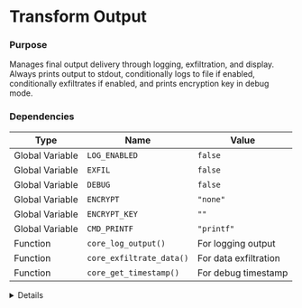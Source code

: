 # Transform Output

### Purpose
Manages final output delivery through logging, exfiltration, and display. Always prints output to stdout, conditionally logs to file if enabled, conditionally exfiltrates if enabled, and prints encryption key in debug mode.

### Dependencies
| Type | Name | Value |
|------|------|-------|
| Global Variable | `LOG_ENABLED` | `false` |
| Global Variable | `EXFIL` | `false` |
| Global Variable | `DEBUG` | `false` |
| Global Variable | `ENCRYPT` | `"none"` |
| Global Variable | `ENCRYPT_KEY` | `""` |
| Global Variable | `CMD_PRINTF` | `"printf"` |
| Function | `core_log_output()` | For logging output |
| Function | `core_exfiltrate_data()` | For data exfiltration |
| Function | `core_get_timestamp()` | For debug timestamp |

<details>

```shell
core_transform_output() {
local output="$1"
    
    # Log the output if logging is enabled
    if [ "$LOG_ENABLED" = true ]; then
        core_log_output "$output" "output" false
    fi
    
    # Exfiltrate the output if exfiltration is enabled
    if [ "$EXFIL" = true ]; then
        core_exfiltrate_data "$output"
    fi
    
    # Always print data to ensure it's visible
    # Important to display encrypted/encoded data even when logging
    $CMD_PRINTF "%s
" "$output"
    
    # When encrypting, also print the key in debug mode
    if [ "$DEBUG" = true ] && [ "$ENCRYPT" != "none" ]; then
        $CMD_PRINTF "[DEBUG] [%s] Encryption key: %s
" "$(core_get_timestamp)" "$ENCRYPT_KEY" >&2
    fi
}
```

</details> 